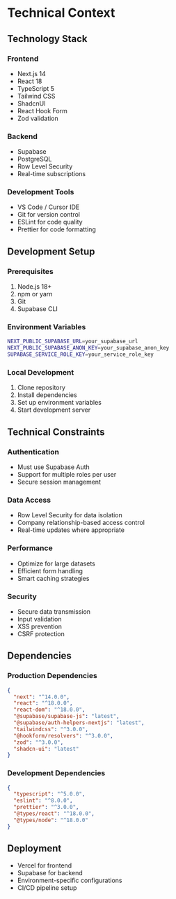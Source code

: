 # Technical Context

## Technology Stack

### Frontend
- Next.js 14
- React 18
- TypeScript 5
- Tailwind CSS
- ShadcnUI
- React Hook Form
- Zod validation

### Backend
- Supabase
- PostgreSQL
- Row Level Security
- Real-time subscriptions

### Development Tools
- VS Code / Cursor IDE
- Git for version control
- ESLint for code quality
- Prettier for code formatting

## Development Setup

### Prerequisites
1. Node.js 18+
2. npm or yarn
3. Git
4. Supabase CLI

### Environment Variables
```bash
NEXT_PUBLIC_SUPABASE_URL=your_supabase_url
NEXT_PUBLIC_SUPABASE_ANON_KEY=your_supabase_anon_key
SUPABASE_SERVICE_ROLE_KEY=your_service_role_key
```

### Local Development
1. Clone repository
2. Install dependencies
3. Set up environment variables
4. Start development server

## Technical Constraints

### Authentication
- Must use Supabase Auth
- Support for multiple roles per user
- Secure session management

### Data Access
- Row Level Security for data isolation
- Company relationship-based access control
- Real-time updates where appropriate

### Performance
- Optimize for large datasets
- Efficient form handling
- Smart caching strategies

### Security
- Secure data transmission
- Input validation
- XSS prevention
- CSRF protection

## Dependencies

### Production Dependencies
```json
{
  "next": "^14.0.0",
  "react": "^18.0.0",
  "react-dom": "^18.0.0",
  "@supabase/supabase-js": "latest",
  "@supabase/auth-helpers-nextjs": "latest",
  "tailwindcss": "^3.0.0",
  "@hookform/resolvers": "^3.0.0",
  "zod": "^3.0.0",
  "shadcn-ui": "latest"
}
```

### Development Dependencies
```json
{
  "typescript": "^5.0.0",
  "eslint": "^8.0.0",
  "prettier": "^3.0.0",
  "@types/react": "^18.0.0",
  "@types/node": "^18.0.0"
}
```

## Deployment
- Vercel for frontend
- Supabase for backend
- Environment-specific configurations
- CI/CD pipeline setup 